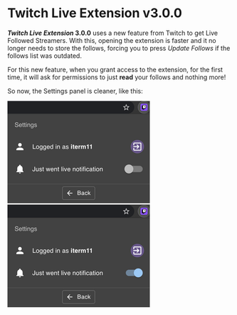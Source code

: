 # Twitch Live Extension v3.0.0

**_Twitch Live Extension_ 3.0.0** uses a new feature from Twitch to get Live Followed Streamers. With this, opening the extension is faster
and it no longer needs to store the follows, forcing you to press _Update Follows_ if the follows list was outdated.

For this new feature, when you grant access to the extension, for the first time, it will ask for permissions to just **read** your follows and nothing more! 

So now, the Settings panel is cleaner, like this:

![Settings](../assets/settings_rsz.png "Settings")
![Settings Enabled](../assets/settings_enabled_rsz.png "Enabled")
